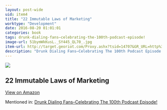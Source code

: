 ```yaml
---
layout: post-wide
uid: item4
title: "22 Immutable Laws of Marketing"
worktype: "Development"
date: 2016-08-20 01:01:01
categories: book
tags: drunk-dialing-fans–celebrating-the-100th-podcast-episode!
image-url: 51bymWkKusL._SY445_QL70_.jpg
item-url: http://target.georiot.com/Proxy.ashx?tsid=14707&GR_URL=http%3A%2F%2Fwww.amazon.com%2F22-Immutable-Laws-Marketing-Explained-ebook%2Fdp%2FB000FC10HA%2F
description: "Drunk Dialing Fans–Celebrating The 100th Podcast Episode!"
---
```

<a href="http://target.georiot.com/Proxy.ashx?tsid=14707&GR_URL=http%3A%2F%2Fwww.amazon.com%2F22-Immutable-Laws-Marketing-Explained-ebook%2Fdp%2FB000FC10HA%2F" target="blank"><img src="../../../../img/thumbs/51bymWkKusL._SY445_QL70_.jpg" class="prod-img"></a>
<h2>22 Immutable Laws of Marketing</h2>
<p><a class="btn btn-primary" href="http://target.georiot.com/Proxy.ashx?tsid=14707&GR_URL=http%3A%2F%2Fwww.amazon.com%2F22-Immutable-Laws-Marketing-Explained-ebook%2Fdp%2FB000FC10HA%2F" target="blank">View on Amazon</a><p>
<p>Mentioned in: <a href="http://fourhourworkweek.com/2015/09/11/drunk-dialing/" target="blank">Drunk Dialing Fans–Celebrating The 100th Podcast Episode!</a></p>

